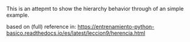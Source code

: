 

This is an attepmt to show the hierarchy behavior through of an simple example.


based on (full) reference in: https://entrenamiento-python-basico.readthedocs.io/es/latest/leccion9/herencia.html

